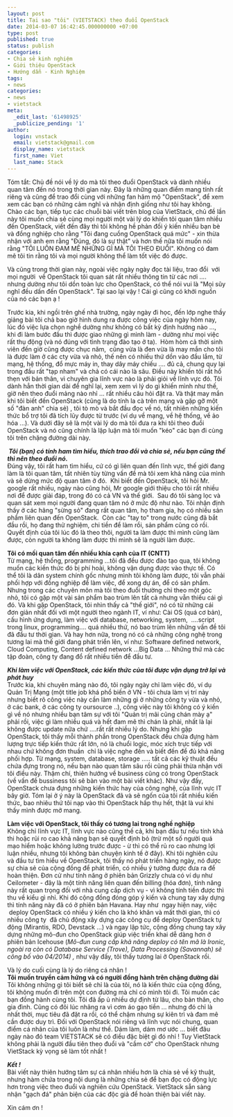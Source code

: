 ```yaml
---
layout: post
title: Tại sao "tôi" (VIETSTACK) theo đuổi OpenStack
date: 2014-03-07 16:42:45.000000000 +07:00
type: post
published: true
status: publish
categories:
- Chia sẻ kinh nghiệm
- Giới thiệu OpenStack
- Hướng dẫn - Kinh Nghiệm
tags:
- news
categories:
- news
- vietstack
meta:
  _edit_last: '61498925'
  _publicize_pending: '1'
author:
  login: vnstack
  email: vietstack@gmail.com
  display_name: vietstack
  first_name: Viet
  last_name: Stack
---
```

<p>Tóm tắt: Chủ đề nói về lý do mà tôi theo đuổi OpenStack và dành nhiều quan tâm đến nó trong thời gian này. Đây là những quan điểm mang tính rất riêng và cũng để trao đổi cùng với những fan hâm mộ "OpenStack", để xem xem các bạn có những cảm nghĩ và nhận định giống như tôi hay không.<!--more--><br />
Chào các bạn, tiếp tục các chuỗi bài viết trên blog của VietStack, chủ đề lần này tôi muốn chia sẻ cùng mọi người một vài lý do khiến tôi quan tâm nhiều đến OpenStack, viết đến đây thì tôi không hề phản đối ý kiến nhiều bạn bè và đồng nghiệp cho rằng "Tôi đang cuồng OpenStack quá mức" - xin thừa nhận với anh em rằng "Đúng, đó là sự thật" và hơn thế nữa tôi muốn nói rằng "TÔI LUÔN ĐAM MÊ NHỮNG GÌ MÀ TÔI THEO ĐUỔI". Không có đam mê tôi tin rằng tôi và mọi người không thể làm tốt việc đó được.</p>
<p>Và cũng trong thời gian này, ngoài việc ngày ngày đọc tài liệu, trao đổi  với mọi người  về OpenStack tôi quan sát rất nhiều thông tin từ các nơi .... nhưng dường như tôi dồn toàn lực cho OpenStack, có thể nói vui là "Mọi sũy nghĩ đều dấn đến OpenStack". Tại sao lại vậy ! Cái gì cũng có khởi nguồn của nó các bạn ạ !</p>
<p>Trước kia, khi ngồi trên ghế nhà trường, ngày ngày đi học, đến lớp nghe thầy giảng bài tôi chả bao giờ hình dung ra được công việc của ngày hôm nay, lúc đó việc lựa chọn nghề dường như không có bất kỳ định hướng nào ..., khi đi làm bước đầu thì được giao những gì mình làm - dường như mọi việc rất thụ động (và nó đúng với tình trạng đào tạo ở ta).  Hòm hòm cả thời sinh viên đến giờ cũng được chục năm,  cũng vừa là đen vừa là may mắn cho tôi là được làm ở các cty vừa và nhỏ, thế nên có nhiều thứ dồn vào đầu lắm, từ mạng, hệ thống, đổ mực máy in, thay dây máy chiếu .... đủ cả, chung quy lại trong đầu rất "tạp nham" và chả có cái nào là sâu. Điều này khiến tôi rất hổ thẹn với bản thân, vì chuyên gia lĩnh vực nào là phải giỏi về lĩnh vực đó. Tôi dành hẳn thời gian dài để nghĩ lại, xem xem vì lý do gì khiến mình như thế, giờ nên theo đuổi mảng nào nhỉ ... rất nhiều câu hỏi đặt ra. Và thật may mắn khi tôi biết đến OpenStack (cũng là do tính la cà trên mạng và gặp gỡ một số "đàn anh" chia sẻ) , tôi tò mò và bắt đầu đọc về nó, tất nhiên những kiến thức bổ trợ tôi đã tích lũy được từ trước (ví dụ về mạng, về hệ thống, về ảo hóa ...). Và dưới đây sẽ là một vài lý do mà tôi đưa ra khi tôi theo đuổi OpenStack và nó cũng chính là lập luận mà tôi muốn "kéo" các bạn đi cùng tôi trên chặng đường dài này.</p>
<p><em><strong> Tôi (bạn) có tính ham tìm hiểu, thích trao đổi và chia sẻ, nếu bạn cũng thế thì nên theo đuổi nó.</strong></em><br />
Đúng vậy, tôi rất ham tìm hiểu, cứ có gì liên quan đến lĩnh vực, thế giới đang làm là tôi quan tâm, tất nhiên tùy từng vấn đề mà tôi xem khả năng của mình và sẽ dừng mức độ quan tâm ở đó.  Khi biết đến OpenStack, tôi hỏi Mr. google rất nhiều, ngày nào cũng hỏi, Mr google giới thiệu cho tôi rất nhiều nơi để được giải đáp, trong đó có cả VN và thế giới.  Sau đó tôi sàng lọc và quan sát xem mọi người đang quan tâm nó ở mức độ như nào. Tôi nhận định thấy ở các hãng "sừng sỏ" đang rất quan tâm, họ tham gia, họ có nhiều sản phẩm liên quan đến OpenStack.  Còn các "tay to" trong nước cũng đã bắt đầu rồi, họ đang thử nghiệm, chi tiền để làm rồi, sản phẩm cũng có rồi. Quyết định của tôi lúc đó là theo thôi, người ta làm được thì mình cũng làm được, còn người ta không làm được thì mình sẽ là người làm được.</p>
<p><strong>Tôi có mối quan tâm đến nhiều khía cạnh của IT (CNTT)</strong><br />
Từ mạng, hệ thống, programming ...tôi đã đều được đào tạo qua, tôi không muốn các kiến thức đó bị phí hoài, không vận dụng được vào thực tế. Có thể tôi là dân system chính gốc nhưng mình tôi không làm được, tôi vẫn phải phối hợp với đồng nghiệp để làm việc, để xong dự án, để có sản phẩm. Nhưng trong các chuyên môn mà tôi theo đuổi thường chỉ theo một góc nhỏ, tôi có gặp một vài sản phẩm bao trùm lên tất cả nhưng vẫn thiếu cái gì đó. Và khi gặp OpenStack, tôi nhìn thấy cả "thế giới", nó có từ những cái đơn giản nhất đối với một người theo ngành IT, ví như: Cài OS (quá cơ bản), cấu hình ứng dụng, làm việc với database, networking, system,  ....script trong linux, programming.... quá nhiều thứ, nó bao trùm lên những vấn đề tôi đã đầu tư thời gian. Và hay hơn nữa, trong nó có cả những công nghệ trong tương lai mà thế giới đang phát triển lên, ví như: Software defined network, Cloud Computing, Content defined network ...Big Data ... Những thứ mà các tập đoàn, công ty đang đổ rất nhiều tiền để đầu tư.</p>
<p><em><strong>Khi làm việc với OpenStack, các kiến thức của tôi được vận dụng trở lại và phát huy</strong></em><br />
Trước kia, khi chuyên mảng nào đó, tôi ngày ngày chỉ làm việc đó, ví dụ Quản Trị Mạng (một title job khá phổ biến ở VN - tôi chưa làm vị trí này nhưng biết rõ công việc này cần làm những gì ở những công ty vừa và nhỏ, ở các bank, ở các công ty oursource ..), công việc này tôi không có ý kiến gì về nó nhưng nhiều bạn tâm sự với tôi "Quản trị mãi cũng chán mày ạ" phải rồi, việc gì làm nhiều quá và hết đam mê thì chán là phải, nhất là lại không được update nữa chứ ....rất rất nhiều lý do. Nhưng khi gặp OpenStack, tôi thấy mỗi thành phần trong OpenStack đều chứa đựng hàm lượng trực tiếp kiến thức rất lớn, nó là chuổi logic, móc xích trực tiếp với nhau chứ không đơn thuần  chỉ là việc nghe đến và biết đến để đủ khả năng phối hợp. Từ mạng, system, database, storage ..... tất cả các kỹ thuật đều chứa đựng trong nó, nếu bạn nào quan tâm sâu rồi cũng phải thừa nhận với tôi điều này. Thậm chí, thiên hướng về business cũng có trong OpenStack (về vấn đề bussiness tôi sẽ bàn vào một bài viết khác). Như vậy đấy, OpenStack chưa đựng những kiến thức hay của công nghệ, của lĩnh vực IT bây giờ. Tóm lại ở ý này là OpenStack đã và sẽ ngốn của tôi rất nhiều kiến thức, bao nhiêu thứ tôi nạp vào thì OpenStack hấp thụ hết, thật là vui khi thấy mình được mở mang.</p>
<p><strong>Làm việc với OpenStack, tôi thấy có tương lai trong nghề nghiệp</strong><br />
Không chỉ lĩnh vực IT, lĩnh vực nào cũng thế cả, khi bạn đầu tư nếu tính khả thi hoặc rủi ro cao khả năng bạn sẽ quyết định bỏ (trừ một số người quá mạo hiểm hoặc không lường trước được - ừ thì có thể rủ ro cao nhưng lợi luận nhiều, nhưng tôi không bàn chuyện kinh tế ở đây). Khi tôi nghiên cứu và đầu tư tìm hiểu về OpenStack, tôi thấy nó phát triển hàng ngày, nó được sự chia sẻ của cộng đồng để phát triển, có nhiều ý tưởng được đưa ra để hoàn thiện. Đơn cử như tính năng ở phiên bản Grizzly chưa có ví dụ như Ceilometer - đây là một tính năng liên quan đến billing (hóa đơn), tính năng này rất quan trọng đối với nhà cung cấp dịch vụ - vì không tính tiền được thì thu về kiểu gì nhỉ. Khi đó cộng đồng đóng góp ý kiến và chung tay xây dựng thì tính năng này đã có ở phiên bản Havana. Hay như  ngay hiện nay, việc  deploy OpenStack có nhiều ý kiến cho là khó khăn và mất thời gian, thì có nhiều công ty  đã chủ động xây dựng các công cụ để deploy OpenStack tự động (Mirantis, RDO, Devstack ...) và ngay lập tức, cộng đồng chung tay xây dựng những mô-đun cho OpenStack giúp việc triển khai dễ dàng hơn ở phiên bản Icehouse (<em>Mô-đun cung cấp khả năng deploy có tên mã là Ironic, ngoài ra còn có Database Service (Trove), Data Processing (Savannah) sẽ công bố vào 04/2014) ,</em> như vậy đấy, tôi thấy tương lai ở OpenStack rồi.</p>
<p>Và lý do cuối cùng là lý do riêng cá nhân !<br />
<strong>Tôi muốn truyền cảm hứng và có người đồng hành trên chặng đường dài</strong><br />
Tôi không những gì tôi biết sẽ chỉ là của tôi, nó là kiến thức của cộng đồng, tôi không muốn đi trên một con đường mà chỉ có mình tôi đi. Tôi muốn các bạn đồng hành cùng tôi. Tôi đã ấp ủ nhiều dự định từ lâu, cho bản thân, cho gia đình. Cũng có đôi lúc nhãng ra vì cơm áo gạo tiền ... nhưng đó chỉ là nhất thời, mục tiêu đã đặt ra rồi, có thể chậm nhưng sự kiên trì và đam mê cần được duy trì. Đối với OpenStack nói riêng và lĩnh vực nói chung, quan điểm cá nhân của tôi luôn là như thế. Dám làm, dám mơ ước ... biết đâu ngày nào đó team VIETSTACK sẽ có điều đặc biệt gì đó nhỉ ! Tuy VietStack không phải là người đầu tiên theo đuổi và "cầm cờ" cho OpenStack nhưng VietStack kỳ vọng sẽ làm tốt nhất !</p>
<p><em><strong>Kết !</strong></em><br />
Bài viết này thiên hướng tâm sự cá nhân nhiều hơn là chia sẻ về kỹ thuật, nhưng hàm chứa trong nội dung là những chia sẻ để bạn đọc có động lực hơn trong việc theo đuổi và nghiên cứu OpenStack. VietStack sẵn sàng nhận "gạch đá" phản biện của các độc giả để hoàn thiện bài viết này.</p>
<p>Xin cám ơn !</p>
